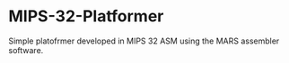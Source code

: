 # MIPS-32-Platformer
Simple platofrmer developed in MIPS 32 ASM using the MARS assembler software. 
